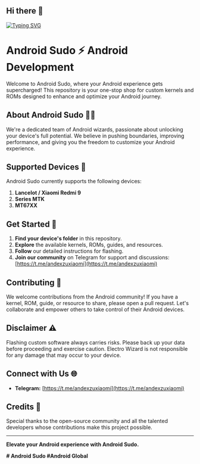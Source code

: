 ## Hi there 👋

[![Typing SVG](https://readme-typing-svg.herokuapp.com?color=%2336BCF7&lines=Computer+science+student)](https://git.io/typing-svg)

# Android Sudo ⚡ Android Development

Welcome to Android Sudo, where your Android experience gets supercharged! This repository is your one-stop shop for custom kernels and ROMs designed to enhance and optimize your Android journey.

## About Android Sudo 🧙‍♂️

We're a dedicated team of Android wizards, passionate about unlocking your device's full potential. We believe in pushing boundaries, improving performance, and giving you the freedom to customize your Android experience.

## Supported Devices 📱

Android Sudo currently supports the following devices:

1. **Lancelot / Xiaomi Redmi 9**
2. **Series MTK**
3. **MT67XX**

## Get Started 🚀

1. **Find your device's folder** in this repository.
2. **Explore** the available kernels, ROMs, guides, and resources.
3. **Follow** our detailed instructions for flashing.
4. **Join our community** on Telegram for support and discussions: [https://t.me/andexzuxiaomi](https://t.me/andexzuxiaomi)

## Contributing 🤝

We welcome contributions from the Android community! If you have a kernel, ROM, guide, or resource to share, please open a pull request. Let's collaborate and empower others to take control of their Android devices.

## Disclaimer ⚠️

Flashing custom software always carries risks. Please back up your data before proceeding and exercise caution. Electro Wizard is not responsible for any damage that may occur to your device.

## Connect with Us 🌐

* **Telegram:** [https://t.me/andexzuxiaomi](https://t.me/andexzuxiaomi) 

## Credits 🙏

Special thanks to the open-source community and all the talented developers whose contributions make this project possible.

---

**Elevate your Android experience with Android Sudo.**

**# Android Sudo #Android Global** 


<!--
**android-sudo/android-sudo** is a ✨ _special_ ✨ repository because its `README.md` (this file) appears on your GitHub profile.

Here are some ideas to get you started:

- 🔭 I’m currently working on ...
- 🌱 I’m currently learning ...
- 👯 I’m looking to collaborate on ...
- 🤔 I’m looking for help with ...
- 💬 Ask me about ...
- 📫 How to reach me: ...
- 😄 Pronouns: ...
- ⚡ Fun fact: ...
-->

